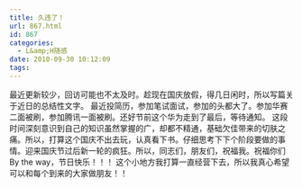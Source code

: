 ```yaml
---
title: 久违了！
url: 867.html
id: 867
categories:
  - L&amp;H随感
date: 2010-09-30 10:12:09
tags:
---
```


最近更新较少，回访可能也不太及时。趁现在国庆放假，得几日闲时，所以写篇关于近日的总结性文字。 最近投简历，参加笔试面试，参加的头都大了。参加华赛二面被刷，参加腾讯一面被刷。还好节前这个华为走到了最后，等待通知。 这段时间深刻意识到自己的知识虽然掌握的广，却都不精通，基础欠佳带来的切肤之痛。所以，打算这个国庆不出去玩，认真看下书。仔细思考下下个阶段要做的事情。迎来国庆节过后新一轮的疯狂。所以，同志们，朋友们，祝福我。祝福你们 By the way，节日快乐！！！ 这个小地方我打算一直经营下去，所以我真心希望可以和每个到来的大家做朋友！！